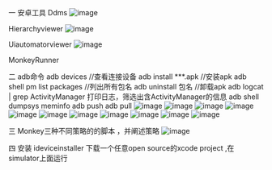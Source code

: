  一 安卓工具
Ddms
  ![image](https://github.com/mobiletest8/week2/tree/master/src/common/images/ddms.png)

Hierarchyviewer
![image](https://github.com/mobiletest8/week2/tree/master/src/common/images/hi.png)

Uiautomatorviewer
 ![image](https://github.com/mobiletest8/week2/tree/master/src/common/images/ui.png)

MonkeyRunner


二 adb命令
adb devices //查看连接设备
adb install ***.apk //安装apk
adb shell pm list packages //列出所有包名
adb uninstall 包名 //卸载apk
adb logcat | grep ActivityManager 打印日志，筛选出含ActivityManager的信息
adb shell dumpsys meminfo 
adb push 
adb pull 
 ![image](https://github.com/mobiletest8/week2/tree/master/src/common/images/devices.png)
 ![image](https://github.com/mobiletest8/week2/tree/master/src/common/images/adbin.png)
 ![image](https://github.com/mobiletest8/week2/tree/master/src/common/images/packages.jpg)
 ![image](https://github.com/mobiletest8/week2/tree/master/src/common/images/adbunin.png)
 ![image](https://github.com/mobiletest8/week2/tree/master/src/common/images/adbp.png)
 ![image](https://github.com/mobiletest8/week2/tree/master/src/common/images/adbshell.png)
 ![image](https://github.com/mobiletest8/week2/tree/master/src/common/images/logcat.png)
 ![image](https://github.com/mobiletest8/week2/tree/master/src/common/images/dir.png)
 ![image](https://github.com/mobiletest8/week2/tree/master/src/common/images/rm.png)
 ![image](https://github.com/mobiletest8/week2/tree/master/src/common/images/ls.png)
 ![image](https://github.com/mobiletest8/week2/tree/master/src/common/images/dump.png)
 
 三 Monkey三种不同策略的的脚本 ，并阐述策略
 ![image](https://github.com/mobiletest8/week2/tree/master/src/common/images/monkey1.png)

 四 安装 ideviceinstaller 下载一个任意open source的xcode project ,在simulator上面运行
     
